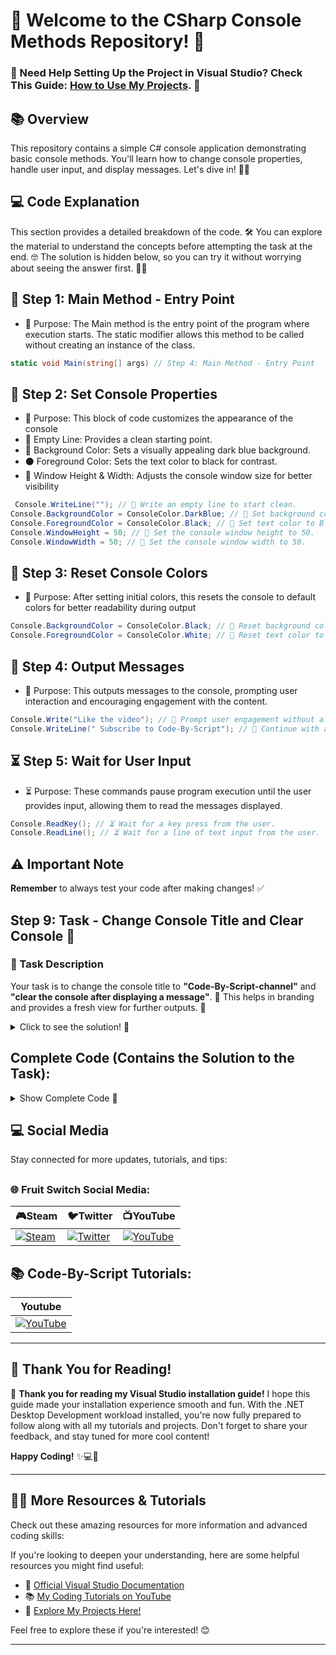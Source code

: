 # 🌟 Welcome to the CSharp Console Methods Repository! 🌟


### 📖 Need Help Setting Up the Project in Visual Studio? Check This Guide: [How to Use My Projects](https://github.com/Code-By-Script/Guide-to-Using-the-Project). 🔗

## 📚 Overview
This repository contains a simple C# console application demonstrating basic console methods. You'll learn how to change console properties, handle user input, and display messages. Let's dive in! 🏊‍♂️

## 💻 Code Explanation 

This section provides a detailed breakdown of the code. 🛠️ You can explore the material to understand the concepts before attempting the task at the end. 🤓 The solution is hidden below, so you can try it without worrying about seeing the answer first. 👀✨

## 🚀 Step 1: Main Method - Entry Point
  - 🚀 Purpose: The Main method is the entry point of the program where execution starts. The static modifier allows this method to be called without creating an instance of the class.
```csharp
static void Main(string[] args) // Step 4: Main Method - Entry Point
 ```
## 🎨 Step 2: Set Console Properties
  - 🎨 Purpose: This block of code customizes the appearance of the console 
   - 🧹 Empty Line: Provides a clean starting point. 
   - 🌌 Background Color: Sets a visually appealing dark blue background. 
   - ⚫ Foreground Color: Sets the text color to black for contrast. 
   - 📏 Window Height & Width: Adjusts the console window size for better visibility
```csharp
 Console.WriteLine(""); // 📝 Write an empty line to start clean.
Console.BackgroundColor = ConsoleColor.DarkBlue; // 🎨 Set background color to Dark Blue.
Console.ForegroundColor = ConsoleColor.Black; // 🎨 Set text color to Black.
Console.WindowHeight = 50; // 📏 Set the console window height to 50.
Console.WindowWidth = 50; // 📏 Set the console window width to 50.
 ```
## 🎨 Step 3: Reset Console Colors
  - 🎨 Purpose: After setting initial colors, this resets the console to default colors for better readability during output
```csharp
Console.BackgroundColor = ConsoleColor.Black; // 🎨 Reset background color to Black.
Console.ForegroundColor = ConsoleColor.White; // 🎨 Reset text color to White.
 ```
## 💬 Step 4: Output Messages
  - 💬 Purpose: This outputs messages to the console, prompting user interaction and encouraging engagement with the content.
```csharp
Console.Write("Like the video"); // 💬 Prompt user engagement without a newline.
Console.WriteLine(" Subscribe to Code-By-Script"); // 💬 Continue with a new message on the next line.
 ```
## ⏳ Step 5: Wait for User Input
  - ⏳ Purpose: These commands pause program execution until the user provides input, allowing them to read the messages displayed.
```csharp
Console.ReadKey(); // ⏳ Wait for a key press from the user.
Console.ReadLine(); // ⏳ Wait for a line of text input from the user.
 ```
## ⚠️ Important Note
**Remember** to always test your code after making changes! ✅

## Step 9: Task - Change Console Title and Clear Console 🔧

### 🔧 Task Description
Your task is to change the console title to **"Code-By-Script-channel"** and **"clear the console after displaying a message"**. 📝 This helps in branding and provides a fresh view for further outputs. 🌟



<details>
<summary>Click to see the solution! 👀</summary>

### Solution:
- **Output Message**: Displays "Code-By-Script" to indicate branding.
- **Change Title**: Sets the console window title to the channel's name for identification.
- **Wait for Input**: Pauses execution, allowing the user to read the message.
- **Clear Console**: Removes all previous text to give a fresh view for future operations.
```csharp
Console.WriteLine("Code-By-Script"); // 💬 Output a message to the console.
Console.Title = "Code-By-Script-channel"; // 🔖 Change the console title to Code-By-Script-channel.
Console.ReadKey(); // ⏳ Wait for a key press before clearing.
Console.Clear(); // 🧹 Clear the console of all previous outputs.
 ```
</details> </details> 

## Complete Code (Contains the Solution to the Task):
<details>
<summary>Show Complete Code 👀 </summary>

```csharp
using System;

namespace MyApp
{
    internal class Program
    {
        static void Main(string[] args)
        {
            Console.WriteLine(""); // 💬 Print an empty line for spacing.

            Console.BackgroundColor = ConsoleColor.DarkBlue; // 🎨 Set background color to DarkBlue.
            Console.ForegroundColor = ConsoleColor.Black; // 🎨 Set text color to Black.
            Console.WindowHeight = 50; // 📏 Set console window height.
            Console.WindowWidth = 50; // 📏 Set console window width.

            Console.BackgroundColor = ConsoleColor.Black; // 🎨 Reset background color to Black.
            Console.ForegroundColor = ConsoleColor.White; // 🎨 Reset text color to White.

            Console.Write("Like the video"); // 💬 Prompt user to like the video.
            Console.WriteLine("Subscribe to Code-By-Script"); // 💬 Encourage users to subscribe.
            Console.ReadKey(); // ⏳ Wait for user to press a key.
            Console.ReadLine(); // ⏳ Wait for user to press Enter.

            // Task for you
            // Try to write something to the console 
            // Change the title of the console
            // On the next line, clear the console terminal

            Console.WriteLine("Code-By-Script"); // 💬 Output a message to the console.
            Console.Title = "Code-By-Script-channel"; // 🔖 Change the console title to Code-By-Script-channel.
            Console.ReadKey(); // ⏳ Wait for a key press before clearing.
            Console.Clear(); // 🧹 Clear the console of all previous outputs.
        }
    }
 ```

</details> </details> 

## 💻 **Social Media**

Stay connected for more updates, tutorials, and tips:
## <h3> 🌐 Fruit Switch Social Media: </h3>      
| **🎮Steam** | **🐦Twitter** | **📺YouTube** |
|-----------|-------------|--------------|
| [![Steam](https://img.icons8.com/?size=48&id=zNqjI8XKkCv0&format=png)](https://store.steampowered.com/app/2248480/Fruit_Switch/) | [![Twitter](https://img.icons8.com/?size=50&id=phOKFKYpe00C&format=png)](https://x.com/Fruit_Switch) | [![YouTube](https://img.icons8.com/?size=48&id=19318&format=png)](https://www.youtube.com/@FruitSwitchTeam) | 
## 📚 Code-By-Script Tutorials:
| **Youtube** | 
|-----------|
 [![YouTube](https://img.icons8.com/?size=48&id=19318&format=png)](https://www.youtube.com/@CodeByScript) | 
---

## 📝 **Thank You for Reading!**

🙏 **Thank you for reading my Visual Studio installation guide!** I hope this guide made your installation experience smooth and fun. With the .NET Desktop Development workload installed, you're now fully prepared to follow along with all my tutorials and projects. Don't forget to share your feedback, and stay tuned for more cool content!

**Happy Coding!** ✨💻🚀

---

## 🧑‍🏫 **More Resources & Tutorials**

Check out these amazing resources for more information and advanced coding skills:

If you're looking to deepen your understanding, here are some helpful resources you might find useful:

- 🌟 [Official Visual Studio Documentation](https://docs.microsoft.com/en-us/visualstudio/)
- 📚 [My Coding Tutorials on YouTube](https://www.youtube.com/@CodeByScript)
- 🚀 [Explore My Projects Here!](https://github.com/Code-By-Script?tab=stars)  

Feel free to explore these if you're interested! 😊

---

